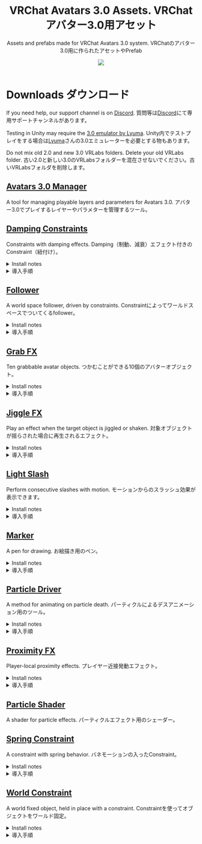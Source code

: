 <div align="center">
  <h1>
      VRChat Avatars 3.0 Assets. VRChat アバター3.0用アセット
  </h1>
  <p>
     Assets and prefabs made for VRChat Avatars 3.0 system. VRChatのアバター3.0用に作られたアセットやPrefab
  </p>

  <a href="https://github.com/VRLabs/VRChat-Avatars-3.0/releases/latest">
    <img src="https://img.shields.io/github/v/release/VRLabs/VRChat-Avatars-3.0.svg?style=flat-square">
  </a>
  <br />
  <br />
</div>

# Downloads ダウンロード

If you need help, our support channel is on [Discord](https://discord.gg/THCRsJc). 質問等は[Discord](https://discord.gg/THCRsJc)にて専用サポートチャンネルがあります。

Testing in Unity may require the [3.0 emulator by Lyuma](https://github.com/lyuma/Av3Emulator). Unity内でテストプレイをする場合は[Lyuma](https://github.com/lyuma/Av3Emulator)さんの3.0エミュレーターを必要とする物もあります。

Do not mix old 2.0 and new 3.0 VRLabs folders. Delete your old VRLabs folder. 古い2.0と新しい3.0のVRLabsフォルダーを混在させないでください。古いVRLabsフォルダを削除します。

## [Avatars 3.0 Manager](https://github.com/VRLabs/VRChat-Avatars-3.0/releases/download/1/AV3Manager.unitypackage)

 A tool for managing playable layers and parameters for Avatars 3.0. アバター3.0でプレイするレイヤーやパラメターを管理するツール。

## [Damping Constraints](https://github.com/VRLabs/VRChat-Avatars-3.0/releases/download/1/DampingConstraints.unitypackage)

Constraints with damping effects. Damping（制動、減衰）エフェクト付きのConstraint（紐付け）。

<details>
  <summary>Install notes</summary>

> There are constraints for position and rotation. 
> 
> Replace the Cube under Damping Constraint/Container with your own objects.
>
> Damping Constraint/Container will follow Damping Constraint/Target.
>
> Within the Container constraint, the smaller the weight to the Target, the more motion will be dampened.

</details>

<details>
  <summary>導入手順</summary>

> 位置(Position)と回転(Rotation)用のConstraintがあります。
> 
> Damping Constraint/ContainerについているCubeを任意のオブジェクトと交換してください。
>
> Damping Constraint/ContainerはDamping Constraint/Targetを追尾します。
>
> ContainerのConstraint内では重さ（weight）が少なければ少ないほどモーションが減衰します。

</details>

## [Follower](https://github.com/VRLabs/VRChat-Avatars-3.0/releases/download/1/Follower.unitypackage)

A world space follower, driven by constraints. Constraintによってワールドスペースでついてくるfollower。

<details>
  <summary>Install notes</summary>
  
> Testing in Unity requires the 3.0 Emulator by Lyuma.
> 
> Merge the FX controller to your own FX controller, using the Avatars 3.0 Manager tool.
> 
> The Follower.prefab should go to the base of your Unity scene, which will give it base Unity scaling.
> 
> Unpack the prefab by right-clicking it and move the prefab to base of your avatar.
> 
> Expand the prefab, and locate Follower/FollowerTarget. Move this object out of the Follower hierarchy. Position the FollowerTarget where you want.
> 
> Follower/Container is where you place your objects that you want to follow.
> 
> To change the speed of the follower, you can edit the Speed.anim clip inside the Animations folder.

</details>

<details>
  <summary>導入手順</summary>
  
> ※Unity内でテストプレイする場合はLyumaさん作成の3.0エミュレーターが必要となります。
> 
> アバター3.0のManager toolを使用し、FX controllerを自身のFX controllerとマージしてください。
> 
> "Follower.prefab"はUnity sceneのベース（一番下）に置くとbase Unityのスケールが使用できます。
> 
> Prefabを右クリックして"Unpack the prefab"を選択してからPrefabごとアバターのベースに追加してください。
> 
> Prefabを開き、Follower/FollowerTargetを探し、そのオブジェクトをFollowerのヒエラルキーから抜いてください。FollowerTargetを任意の場所に移動させてください。
> 
> Follower/Containerには追尾したいオブジェクトを置いてください
> 
> Followerのスピードを変えたい場合はAnimationsのフォルダー内にあるSpeed.animのクリップを編集してください。

</details>

## [Grab FX](https://github.com/VRLabs/VRChat-Avatars-3.0/releases/download/1/GrabFX.unitypackage)

Ten grabbable avatar objects. つかむことができる10個のアバターオブジェクト。

<details>
  <summary>Install notes</summary>
  
> Testing in Unity requires the 3.0 Emulator by Lyuma.
>
> Merge the FX controller to your own FX controller, using the Avatars 3.0 Manager tool.
>
> "LeftGrabFX" and "RightGrabFX" are synced parameters, so click the checkbox within the tool to add them to your avatar's parameter asset. If you are using only one hand, sync only that parameter.
>
> The Grab FX.prefab should go to the base of your Unity scene, which will give it base Unity scaling.
>
> Unpack the prefab by right-clicking it and move the prefab to base of your avatar.
>
> Inside the Grab FX/Targets hierarchy, there will be a LeftHandTarget and a RightHandTarget. Place each target under your corresponding wrist and position it where you want each hand's grab radius to start.
>
> Review the hierarchy under Grab FX/Items. Each numbered hierarchy has a Container. Place your item prop in a Container and reset the prop's transforms.
>
> Enable the Box object under Grab FX/Colliders that corresponds to your item. The Cube under each Box object is for visualization, and can be deleted after setup.
>
> Scale the Box object, and adjust it's transforms until the Box covers the handle of your item.
>
> In Grab FX/Targets there will be a numbered hierarchy that corresponds to your item. Locate the appropriate Item#Target.
>
> Item#Target represents your item's starting transforms while not grabbed. Move Item#Target anywhere in your hierarchy, and adjust it's transforms until your item is where you want it.
>
> Select the numbered object for your Container under Grab FX/Items. There will be a parent constraint. Set the Item#Target source weight to 0. Set the Left#Target source weight to 1.
>
> Place the Left#Target object under your left wrist bone and adjust the transforms until your item appears correctly in your hand.
>
> Set the Left#Target source weight back to 0 and repeat a similar process for the Right#Target. When finished, set the source weights back to their defaults. Item#Target 1, Left#Target 0, Right#Target 0.
>
> Hierarchies in Grab FX/Items will be weighted to the Left#Target or Right#Target as the LeftHandTarget and RightHandTarget objects touch an enabled Box from Grab FX/Colliders. 
>
> Review the handleLeftGrab and handleRightGrab layers that were merged into your FX controller.
>
> If you do not need one of these layers, delete it. If you want to prevent a certain hand from grabbing a certain item, select the Idle state and mute the "to" transition for your item number.
>
> If you want to make the prefab smaller, delete the objects you will not use.

</details>

<details>
  <summary>導入手順</summary>
  
> 近日公開

</details>

## [Jiggle FX](https://github.com/VRLabs/VRChat-Avatars-3.0/releases/download/1/JiggleFX.unitypackage)

Play an effect when the target object is jiggled or shaken. 対象オブジェクトが揺らされた場合に再生されるエフェクト。

<details>
  <summary>Install notes</summary>
  
> Testing in Unity requires the 3.0 Emulator by Lyuma.
> 
> Merge the FX controller to your own FX controller, using the Avatars 3.0 Manager tool.
> 
> The Jiggle FX.prefab should go to the base of your Unity scene, which will give it base Unity scaling.
> 
> Unpack the prefab by right-clicking it and move the prefab to base of your avatar.
> 
> Expand the prefab, and locate Jiggle FX/JiggleTarget. JiggleTarget is what you use for jiggling. Move it outside of the prefab to an appropriate spot in your hierarchy.
> 
> Jiggle FX/Detection is where you adjust difficulty. Under the emission module of the particle system, the lower the rate over distance, the harder it is to jiggle.
> 
> Review the handleJiggleFX layer that was merged into your FX controller. Animate what you want here.

</details>

<details>
  <summary>導入手順</summary>
  
> ※Unity内でテストプレイする場合はLyumaさん作成の3.0エミュレーターが必要となります。
> 
> アバター3.0のManager toolを使用し、FX controllerを自身のFX controllerとマージしてください。
> 
> "Jiggle FX.prefab"はUnity sceneのベース（一番下）に置くとbase Unityのスケールが使用できます。
> 
> Prefabを右クリックして"Unpack the prefab"を選択してからプレハブごとアバターのベースに追加してください。
> 
> Prefabを開き、Jiggle FX/JiggleTargetを探してください。JiggleTargetは揺らすために使用します。Prefab外の任意の場所に移動させてください。
> 
> Jiggle FX/Detectionでは判定の難易度を設定します。パーティクルシステム下のemission moduleにて距離のレートを低くすると揺らしにくくなります。
> 
> FX Controllerに追加したhandleJiggleFXのレイヤーをご確認ください。アニメーションを好きに追加できます。

</details>

## [Light Slash](https://github.com/VRLabs/VRChat-Avatars-3.0/releases/download/1/LightSlash.unitypackage)

Perform consecutive slashes with motion. モーションからのスラッシュ効果が表示できます。

<details>
  <summary>Install notes</summary>
  
> Testing in Unity requires the 3.0 Emulator by Lyuma.
> 
> Merge the FX controller to your own FX controller, using the Avatars 3.0 Manager tool.
> 
> "LightSlashFX" is a synced parameter, so click the checkbox within the tool to add it to your avatar's parameter asset.
> 
> The Light Slash.prefab should go to the base of your Unity scene, which will give it base Unity scaling.
> 
> Unpack the prefab by right-clicking it and move the prefab to base of your avatar.
> 
> Expand the prefab, and locate Light Slash/Targets. Move this object under your prop hierarchy, then reset it's position and rotation.
> 
> Targets/MotionTarget is for motion detection. The detection direction is X-, opposite of the red arrow.  
> 
> Targets/EffectTarget is where the slash effect will appear. Position and angle this transform until you are happy with where the effect appears.
> 
> If you need to adjust difficulty of the motion, adjust the bottom constraint source on Light Slash/Collider. The default is .2, and .1 should be very hard to slash.
> 
> The system is disabled when you animate off the Light Slash/Collider object.

</details>

<details>
  <summary>導入手順</summary>
  
> ※Unity内でテストプレイする場合はLyumaさん作成の3.0エミュレーターが必要となります。
> 
> アバター3.0のManager toolを使用し、FX controllerを自身のFX controllerとマージしてください。
> 
> "LightSlashFX"は同期型のパラメターなのでアバターのパラメターに追加する場合はツール内でチェックを入れてください。
> 
> "Light Slash.prefab"はUnity sceneのベース（一番下）に置くとbase Unityのスケールが使用できます。
> 
> Prefabを右クリックして"Unpack the prefab"を選択してからプレハブごとアバターのベースに追加してください。
> 
> Prefabを開き、Light Slash/Targetsを探してください。このオブジェクトはPropヒエラルキー下に入れ、PositionとRotationをすべてリセットしてください。
> 
> Targets/MotionTargetはモーション判定用です。判定方向はX-、赤い矢印の反対側になります。
> 
> Targets/EffectTargetはスラッシュエフェクトが表示される位置です。エフェクト表示場所に納得がいくまで位置と回転を調整してください。
> 
> 判定の難易度を上げる場合はLight Slash/Colliderの一番下のConstraint Sourceを調整してください。デフォルトは.2、.1はとても切りづらくなります。
> 
> このシステムはLight Slash/Colliderのオブジェクトをanimate offにすると作動しなくなります。

</details>

## [Marker](https://github.com/VRLabs/VRChat-Avatars-3.0/releases/download/1/Marker.unitypackage)

A pen for drawing. お絵描き用のペン。

<details>
  <summary>Install notes</summary>
  
> Testing in Unity requires the 3.0 Emulator by Lyuma.
> 
> Merge the FX controller to your own FX controller, using the Avatars 3.0 Manager tool.
> 
> The Marker.prefab should go to the base of your Unity scene, which will give it base Unity scaling.
> 
> Unpack the prefab by right-clicking it and move the prefab to base of your avatar.
> 
> Expand the prefab, and locate Marker/DrawingTarget. Move this object under your drawing wrist bone, then adjust it's position and rotation.
> 
> Review the markerLeft and markerRight layers that were merged into your FX controller. Unmute the transition for the gestures you would like for drawing and erasing.

</details>

<details>
  <summary>導入手順</summary>
  
> ※Unity内でテストプレイする場合はLyumaさん作成の3.0エミュレーターが必要となります。
> 
> アバター3.0のManager toolを使用し、FX controllerを自身のFX controllerとマージしてください。
> 
> "The Marker.prefab"はUnity sceneのベース（一番下）に置くとbase Unityのスケールが使用できます。
> 
> Prefabを右クリックして"Unpack the prefab"を選択してからプレハブごとアバターのベースに追加してください。
> 
> Prefabを開き、Marker/DrawingTargetを探してください。このオブジェクトを利き手のwristボーンに入れ子してから位置と回転を調整してください。
> 
> FX Controllerに追加したmarkerLeftとmarkerRightのレイヤーをご確認ください。使用したいお絵描き、消しゴム用のジェスチャーのtransitionをunmuteしてください。

</details>

## [Particle Driver](https://github.com/VRLabs/VRChat-Avatars-3.0/releases/download/1/ParticleDriver.unitypackage)

A method for animating on particle death. パーティクルによるデスアニメーション用のツール。

<details>
  <summary>Install notes</summary>
  
> Testing in Unity requires the 3.0 Emulator by Lyuma.
> 
> Merge the FX controller to your own FX controller, using the Avatars 3.0 Manager tool.
> 
> "FX" is a synced parameter, so click the checkbox within the tool to add it to your avatar's parameter asset.
>  
> The Particle Driver.prefab should go to the base of your Unity scene, which will give it base Unity scaling.
> 
> Unpack the prefab by right-clicking it and move the prefab to base of your avatar.
> 
> Expand the prefab, and locate Particle Driver/ᴛʀɪɢɢᴇʀ. ᴛʀɪɢɢᴇʀ is a particle that when killed will drive a parameter change within your playable layers.
>
> By default, the particle settings on ᴛʀɪɢɢᴇʀ will have it die inside Particle Driver/Cube.
>
> ᴛʀɪɢɢᴇʀ is constrained to ParticleTarget.
> 
> ᴛʀɪɢɢᴇʀ drives the local parameter, "ParticleDeath", and the onParticleDeath layer in the FX controller drives the synced parameter, "FX".
>
> The handleFX layer will play the example handleCube.anim clip, which will resize the cube and correctly sync state.
>
> Animate what you want. This is a blank template.

</details>

<details>
  <summary>導入手順</summary>
  
> ※Unity内でテストプレイする場合はLyumaさん作成の3.0エミュレーターが必要となります。
> 
> アバター3.0のManager toolを使用し、FX controllerを自身のFX controllerとマージしてください。
> 
> "FX"は同期型のパラメターなのでアバターのパラメターに追加する場合はツール内でチェックを入れてください。
>  
> "Particle Driver.prefab"はUnity sceneのベース（一番下）に置くとbase Unityのスケールが使用できます。
> 
> Prefabを右クリックして"Unpack the prefab"を選択してからプレハブごとアバターのベースに追加してください。
> 
> Prefabを開き、Particle Driver/ᴛʀɪɢɢᴇʀを探してください。ᴛʀɪɢɢᴇʀはデス判定が入った時にプレイ可能レイヤーのパラメターを変えるパーティクルです。
>
> デフォルトでᴛʀɪɢɢᴇʀのパーティクル設定で死ぬときParticle Driver/Cube内で行われます。
> 
> ᴛʀɪɢɢᴇʀはParticleTargetにconstraint（紐付け）されています。
>
> ᴛʀɪɢɢᴇʀはデフォルトでローカルパラメターの"ParticleDeath"を操作し、FX controller内のonParticleDeathレイヤーが同期してある"FX"を操作するように設定してあります。
> 
> handleFXレイヤーは例のhandleCube.animを再生し、キューブのサイズを調整、同期を正しい状態にします。
>
> 白紙のテンプレートなので任意に好きなアニメーションを追加できます。

</details>

## [Proximity FX](https://github.com/VRLabs/VRChat-Avatars-3.0/releases/download/1/ProximityFX.unitypackage)

Player-local proximity effects. プレイヤー近接発動エフェクト。

<details>
  <summary>Install notes</summary>
  
> Testing in Unity requires the 3.0 Emulator by Lyuma. Test with a non-local clone and the testDummy.
> 
> Merge the FX controller to your own FX controller, using the Avatars 3.0 Manager tool.
> 
> The Proximity FX.prefab should go to the base of your Unity scene, which will give it base Unity scaling.
> 
> Unpack the prefab by right-clicking it and move the prefab to base of your avatar.
> 
> Expand the prefab, and locate Proximity FX/ᴍɪɴ, Proximity FX/ᴍɪᴅ, Proximity FX/ᴍᴀx. These are particles, that when killed by player-local collision, will drive parameter changes within your playable layers.
>
> Adjust the collision radius on these particles as you see fit.
> 
> Review the handleProximityFX layer that was merged into your FX controller. Notice the Blend Tree.
>
> Edit the Idle.anim, minProximity.anim, midProximity.anim, maxProximity.anim clips to animate what you want.

</details>

<details>
  <summary>導入手順</summary>
  
> ※Unity内でテストプレイする場合はLyumaさん作成の3.0エミュレーターが必要となります。テストプレイの場合はnon-localのクローンとtestDummyをご使用ください。
> 
> アバター3.0のManager toolを使用し、FX controllerを自身のFX controllerとマージしてください。
> 
> "Proximity FX.prefab"はUnity sceneのベース（一番下）に置くとbase Unityのスケールが使用できます。
> 
> Prefabを右クリックして"Unpack the prefab"を選択してからプレハブごとアバターのベースに追加してください。
> 
> Prefabを開き、Proximity FX/ᴍɪɴ, Proximity FX/ᴍɪᴅ, Proximity FX/ᴍᴀxを探してください。これらはプレイヤー近接発動でのデス判定が入った時にプレイ可能レイヤーのパラメターを変えるパーティクルです。
>
> パーティクルのCollision Radius（抵触半径）を任意に調整してください。
> 
> FX Controllerに追加したhandleProximityFXのレイヤーをご確認ください。Blend Treeを注視してください。
>
> Idle.anim, minProximity.anim, midProximity.anim, maxProximity.animに任意のアニメーションを追加してください。

</details>

## [Particle Shader](https://github.com/VRLabs/VRChat-Avatars-3.0/releases/download/1/ParticleShader.unitypackage)

A shader for particle effects. パーティクルエフェクト用のシェーダー。
 
## [Spring Constraint](https://github.com/VRLabs/VRChat-Avatars-3.0/releases/download/1/SpringConstraint.unitypackage)

A constraint with spring behavior. バネモーションの入ったConstraint。

<details>
  <summary>Install notes</summary>

> Replace the Cube under Spring Constraint/Container with your own objects.
>
> The Container will follow Spring Constraint/SpringTarget.
>
> To change the characteristics of the spring, change the position constraint values on the Spring Constraint/Motion object. 
> 
> Sources > SpringTarget (default 1.1) controls the strength of the spring. Higher values make it harder to stretch the spring. Min: 1, Max: 2
>
> Sources > Motion (default 4) dampens acceleration, the higher the value the slower Spring Constraint/Container accelerates.

</details>

<details>
  <summary>導入手順</summary>

> Spring Constraint/ContainerについているCubeを任意のオブジェクトと交換してください。
>
> ContainerはSpring Constraint/SpringTargetを追尾します。
>
> Springの調整をする場合はSpring Constraint/Motionオブジェクトのposition constraintの数値を編集してください。
> 
> Sources > SpringTarget (デフォルト値 1.1)はバネの強さをコントロールします。数値が高ければ高いほど伸びにくくなります（最小値１、最大値２）
>
> Sources > Motion (デフォルト値 4)は加速を減衰、数値が高ければ高いほどSpring Constraint/Containerの加速がゆっくりになります。


</details>

## [World Constraint](https://github.com/VRLabs/VRChat-Avatars-3.0/releases/download/1/WorldConstraint.unitypackage)

A world fixed object, held in place with a constraint. Constraintを使ってオブジェクトをワールド固定。

<details>
  <summary>Install notes</summary>

> The world constraining method itself is 1 constraint and simple. Look at it and profit.
>
> Testing in Unity requires the 3.0 Emulator by Lyuma.
> 
> Merge the FX controller to your own FX controller, using the Avatars 3.0 Manager tool.
> 
> "WorldFX" is a synced parameter, so click the checkbox within the tool to add it to your avatar's parameter asset.
>
> The World Constraint.prefab should go to the base of your Unity scene, which will give it base Unity scaling.
>
> Unpack the prefab by right-clicking it and move the prefab to base of your avatar.
> 
> Expand the prefab, and locate World Constraint/ResetTarget. Move this object out of the prefab to anywhere else on your avatar.
>
> World Constraint/Container will start at and reset to ResetTarget.
>
> Replace the Cube under World Constraint/Container with your own objects.
>
> Review the handleWorldFX layer that was merged into your FX controller. Change "WorldFX" parameter to cause transitions within this layer.
>
> If you want to customize it, edit On.anim / Off.anim.

</details>

<details>
  <summary>導入手順</summary>

> 1つのConstraintで完結する比較的シンプルなメソッドです。
>
> ※Unity内でテストプレイする場合はLyumaさん作成の3.0エミュレーターが必要となります。
> 
> アバター3.0のManager toolを使用し、FX controllerを自身のFX controllerとマージしてください。
> 
> "WorldFX"は同期型のパラメターなのでアバターのパラメターに追加する場合はツール内でチェックを入れてください。
>
> "World Constraint.prefab"はUnity sceneのベース（一番下）に置くとbase Unityのスケールが使用できます。
>
> Prefabを右クリックして"Unpack the prefab"を選択してからプレハブごとアバターのベースに追加してください。
> 
> Prefabを開き、World Constraint/ResetTargetを探してください。Prefab外の任意の場所（アバター内）に移動させてください。
>
> World Constraint/ContainerはResetTargetからスタート、リセットします。
>
> World Constraint/ContainerについているCubeを任意のオブジェクトと交換してください。
>
> FX Controllerに追加したhandleWorldFXのレイヤーをご確認ください。このレイヤーでトランジションを使いたい場合は"WorldFX"のパラメターを使ってください。
>
> カスタマイズする場合は、On.anim /Off.animを編集します。

</details>

